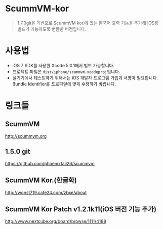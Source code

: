 ScummVM-kor
===========

>1.7.0git을 기반으로 ScummVM kor.에 있는 한국어 출력 기능을 추가해 iOS용 빌드가 가능하도록 변환한 버전입니다.

# 사용법
+ iOS 7 SDK를 사용한 Xcode 5.0.1에서 빌드 가능합니다.
+ 프로젝트 파일은 `dist/iphone/scummvm.xcodeproj`입니다.
+ 실기기에서 테스트하기 위해서는 iOS 개발자 프로그램 가입과 서명이 필요합니다. Bundle Identifier를 프로파일에 맞게 수정하기 바랍니다.

# 링크들
## ScummVM
http://scummvm.org
## 1.5.0 git
https://github.com/phoenixtail26/scummvm
## ScummVM Kor.(한글화)
http://wonst719.cafe24.com/zbxe/about
## ScummVM Kor Patch v1.2.1k11(iOS 버전 기능 추가)
http://www.nextcube.org/board/browse/1111/4188
